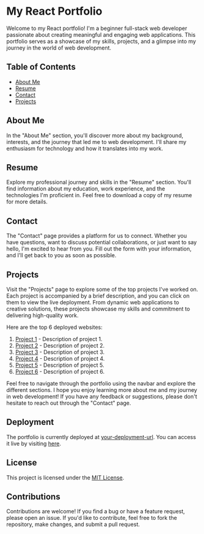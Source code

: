 # My React Portfolio

Welcome to my React portfolio! I'm a beginner full-stack web developer passionate about creating meaningful and engaging web applications. This portfolio serves as a showcase of my skills, projects, and a glimpse into my journey in the world of web development.

## Table of Contents

- [About Me](#about-me)
- [Resume](#resume)
- [Contact](#contact)
- [Projects](#projects)

## About Me

In the "About Me" section, you'll discover more about my background, interests, and the journey that led me to web development. I'll share my enthusiasm for technology and how it translates into my work.

## Resume

Explore my professional journey and skills in the "Resume" section. You'll find information about my education, work experience, and the technologies I'm proficient in. Feel free to download a copy of my resume for more details.

## Contact

The "Contact" page provides a platform for us to connect. Whether you have questions, want to discuss potential collaborations, or just want to say hello, I'm excited to hear from you. Fill out the form with your information, and I'll get back to you as soon as possible.

## Projects

Visit the "Projects" page to explore some of the top projects I've worked on. Each project is accompanied by a brief description, and you can click on them to view the live deployment. From dynamic web applications to creative solutions, these projects showcase my skills and commitment to delivering high-quality work.

Here are the top 6 deployed websites:

1. [Project 1](#) - Description of project 1.
2. [Project 2](#) - Description of project 2.
3. [Project 3](#) - Description of project 3.
4. [Project 4](#) - Description of project 4.
5. [Project 5](#) - Description of project 5.
6. [Project 6](#) - Description of project 6.

Feel free to navigate through the portfolio using the navbar and explore the different sections. I hope you enjoy learning more about me and my journey in web development! If you have any feedback or suggestions, please don't hesitate to reach out through the "Contact" page.

## Deployment

The portfolio is currently deployed at [your-deployment-url](#). You can access it live by visiting [here](#).

## License

This project is licensed under the [MIT License](LICENSE).

## Contributions

Contributions are welcome! If you find a bug or have a feature request, please open an issue. If you'd like to contribute, feel free to fork the repository, make changes, and submit a pull request.